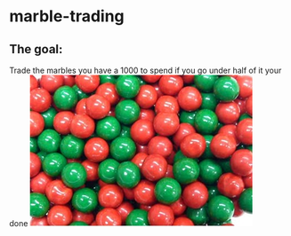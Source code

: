 # marble-trading
## The goal:
Trade the marbles you have a 1000 to spend if you go under half of it your done
![gambling](./red-green-sixlets.jpg)
